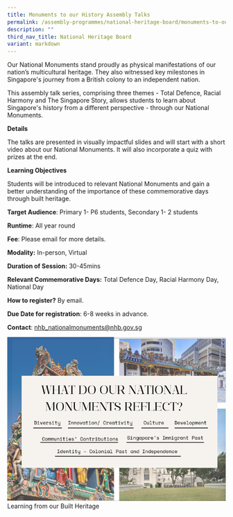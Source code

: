 ```yaml
---
title: Monuments to our History Assembly Talks
permalink: /assembly-programmes/national-heritage-board/monuments-to-our-history-assembly-talks/
description: ""
third_nav_title: National Heritage Board
variant: markdown
---
```

Our National Monuments stand proudly as physical manifestations of our nation’s multicultural heritage. They also witnessed key milestones in Singapore's journey from a British colony to an independent nation.

This assembly talk series, comprising three themes - Total Defence, Racial Harmony and The Singapore Story, allows students to learn about Singapore's history from a different perspective - through our National Monuments.

**Details**

The talks are presented in visually impactful slides and will start with a short video about our National Monuments. It will also incorporate a quiz with prizes at the end.

**Learning Objectives**

Students will be introduced to relevant National Monuments and gain a better understanding of the importance of these commemorative days through built heritage.

**Target Audience**: Primary 1- P6 students, Secondary 1- 2 students

**Runtime**: All year round

**Fee**: Please email for more details.

**Modality:** In-person, Virtual

**Duration of Session:** 30-45mins

**Relevant Commemorative Days:** Total Defence Day, Racial Harmony Day, National Day

**How to register?** By email.

**Due Date for registration**: 6-8 weeks in advance.

**Contact**: nhb_nationalmonuments@nhb.gov.sg

![](/images/question%2018%20-%20programme%20photo%201.PNG)
Learning from our Built Heritage